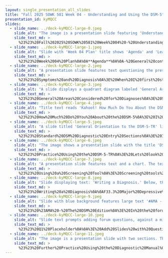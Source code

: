 ```yaml
---
layout: single_presentation_all_slides
title: "Fall 2025 SOWK 581 Week 04 - Understanding and Using the DSM-5"
presentation_id: kyMQCC
slides:
  - slide_name: ../deck-kyMQCC-large-0.jpeg
    slide_alt: "The image is a presentation slide featuring 'Understanding and Using the DSM-5' with text about the 'Diagnostic and Statistical Manual of Mental Disorders, DSM-5-TR' by the American Psychiatric Association. It mentions 'Fall 2025 SOWK 581, WEEK 04' and 'JACOB CAMPBELL, PH.D., LICSW.'"
    slide_text_md: >
      %23%23%20Fall%202025%20SOWK%20581%20Week%2004%20-%20Understanding%20and%20Using%20the%20DSM-5%0A%0Atitle:%20Fall%202025%20SOWK%20581%20Week%2004%20-%20Understanding%20and%20Using%20the%20DSM-5%0Adate:%202025-09-13%2011:42:27%0Alocation:%20Heritage%20University%0Atags:%0A%20%20-%20Heritage%20University%0A%20%20-%20MSW%20Program%0A%20%20-%20SOWK%20581%0Apresentation_video:%20%3E%0A%20%20%22%22%0Adescription:%20%3E%0A%0AWeek%20five%20is%20a%20synchronous%20class%20week,%20with%20class%20on%20Saturday%20(09/20/25).%20Students%20are%20asked%20to%20read%20Segal%20et%20al.%20(2019),%20a%20chapter%20that%20provides%20a%20discussion%20regarding%20diagnostic%20interviews%20and%20considerations%20for%20different%20settings,%20client%20expectations,%20and%20clinician%20approach.%20I%20also%20ask%20students%20to%20watch%20a%20video%20by%20Kinter%20(2020),%20who%20provides%20a%20broad%20overview%20of%20the%20DMS.%20There%20are%20forums%20for%20students%20to%20share%20about%20how%20they%20engage%20in%20the%20diagnostic%20process%20and%20other%20materials%20related%20to%20the%20DSM,%20and%20ask%20questions%20they%20might%20have.%20During%20class,%20we%20will%20spend%20time%20demonstrating%20and%20discussing%20how%20to%20use%20the%20DSM%20for%20diagnostic%20interviews,%20as%20well%20as%20an%20opportunity%20to%20respond%20to%20the%20questions%20posed%20in%20the%20forums%20in%20an%20AMA%20format.%20The%20agenda%20for%20the%20in-class%20session%20includes:%0A%0A-%20General%20content%20in%20diagnoses%0A-%20Using%20the%20DSM%0A-%20AMA%20-%20DMS-5-TR%20Edition%0A%0AThe%20learning%20objectives%20this%20week%20include:%0A%0A-%20Reflect%20on%20the%20structure,%20purpose,%20and%20challenges%20of%20the%20clinical%20diagnostic%20interview%20process%20across%20different%20practice%20settings.%0A-%20Explore%20the%20organization%20and%20diagnostic%20criteria%20of%20the%20DSM-5-TR%20through%20guided%20media%20and%20independent%20resource%20discovery.%0A-%20Identify%20and%20describe%20diagnostic%20features%20and%20symptom%20patterns%20of%20specific%20mental%20health%20conditions%20using%20DSM-based%20sources.%0A-%20Identify%20key%20elements%20of%20diagnosis,%20including%20symptom%20types,%20duration,%20frequency,%20intensity,%20and%20cultural/contextual%20considerations.%0A-%20Practice%20locating%20diagnostic%20criteria%20in%20the%20DSM.%0A-%20Evaluate%20how%20screening%20tools%20and%20assessment%20measures%20can%20support%20clinical%20judgment%20and%20diagnosis.%0A%0A%0A
  - slide_name: ../deck-kyMQCC-large-1.jpeg
    slide_alt: "Slide with 'Week 04 Plan' title shows 'Agenda' and 'Learning Objectives,' discussing general diagnostic content, using the DSM, and AMA DSM-5-TR edition. Presented by Jacob Campbell at Heritage University."
    slide_text_md: >
      %23%23%20Week%2004%20Plan%0A%0A**Agenda**%0A%0A-%20General%20content%20in%20diagnoses%0A-%20Using%20the%20DSM%0A-%20AMA%20-%20DMS-5-TR%20Edition%0A%0A**Learning%20Objectives**%0A%0A-%20Identify%20key%20elements%20of%20diagnosis,%20including%20symptom%20types,%20duration,%20frequency,%20intensity,%20and%20cultural/contextual%20considerations.%0A-%20Practice%20locating%20diagnostic%20criteria%20in%20the%20DSM.%0A-%20Evaluate%20how%20screening%20tools%20and%20assessment%20measures%20can%20support%20clinical%20judgment%20and%20diagnosis.%0A%0A%0A
  - slide_name: ../deck-kyMQCC-large-2.jpeg
    slide_alt: "A presentation slide features text questioning the presence of DSM conditions and symptoms, discussing self-diagnosis and common symptoms. It includes a blog post excerpt and points on clinical diagnosis, with references to cultural norms. Visible text includes 'Do we all have the conditions and symptoms in the DSM?' and 'Common symptoms do not mean a clinical diagnosis.' The slide is attributed to Jacob Campbell, Ph.D., LICSW, Heritage University, dated Fall 2025 SOWK 581 Week 04."
    slide_text_md: >
      %23%23%20Symptoms%20and%20Diagnosis%0A%3E%20When%20I%20first%20started%20studying%20the%20DSM,%20I%20wrote%20a%20blog%20post%20about%20panic%20attacks%20and%20love.%20%0A%0A%3E%20It%20made%20me%20start%20to%20wonder,%20Do%20we%20all%20have%20the%20conditions%20and%20symptoms%20in%20the%20DSM%3F%0A%0A-%20The%20tendency%20of%20students%20to%20self-diagnose%20based%20on%20classroom%20learning%20is%20sometimes%20referred%20to%20as%20intern%20syndrome%20or%20medical%20students'%20disorder%20(Aaiz%20%26%20Stephen,%202017).%20(study%20in%20India%20looking%20at%20psychology%20students%20and%20diagnosis)%0A-%20Attitudes%20towards%20those%20who%20self-diagnose%20are%20a%20highly%20contentious%20practice,%20with%20individuals%20stating%20emotional%20and%20moral%20arguments%20both%20for%20and%20against%20self-diagnosis,%20with%20arguments%20about%20perceived%20benefits%20and%20harms%20(Underhill%20%26%20Foulkes,%202025).%20(study%20on%20Reddit%20looking%20at%20general%20perceptions)%0A%0A-%20Common%20symptoms%20do%20not%20mean%20a%20clinical%20diagnosis.%0A-%20Individuals%20may%20experience%20clinically%20relevant%20symptoms%20without%20meeting%20full%20criteria.%0A-%20Cultural%20norms%20and%20individual%20differences%20influence%20what%20is%20considered%20%22normal.%22%0A%0A%3Cdiv%20style%3D%22text-align:%20center%22%20markdown%3D%221%22%3E%0AReference%0A%3C/div%3E%0A%3Cdiv%20style%3D%22margin:%200%200%200%202em;%20text-indent:%20-2em;%22%20markdown%3D%221%22%3E%0A%0AAaiz,%20A.,%20%26%20Stephen,%20S.%20(2017).%20Self-diagnosis%20in%20psychology%20students.%20_International%20Journal%20of%20Indian%20Psychology,%204_(2),%203.%20%3Chttps://doi.org/10.25215/0402.035%3E%0A%0AUnderhill,%20R.,%20%26%20Foulkes,%20L.%20(2025).%20Self-diagnosis%20of%20mental%20disorders:%20A%20qualitative%20study%20of%20attitudes%20on%20Reddit.%20_Qualitative%20Health%20Research,%2035_(7),%20779-792.%20%3Chttps://doi.org/10.1177/10497323241288785%3E%0A%0A%3C/div%3E%0A%0A
  - slide_name: ../deck-kyMQCC-large-3.jpeg
    slide_alt: "A slide displays a quadrant diagram labeled 'General Areas of Consideration' with categories: Symptom (Thoughts, Feelings, Behaviors, Beliefs/Experiences), Time (Period, Age, Duration), Intensity (Occupation, Social Life, Mood, Judgment; Causes clinically significant distress), Frequency. Footer: Jacob Campbell, Ph.D. LICSW, Heritage University, (American Psychiatric Association, 2022), Fall 2025 SOWK 581 Week 04."
    slide_text_md: >
      %23%23%20General%20Areas%20Considered%20for%20Diagnoses%0A%3E%20So%20then,%20what%20do%20we%20think%20about%20when%20we%20think%20about%20diagnoses%3F%20Most%20diagnoses%20include%20specific%20symptoms,%20a%20time-related%20connection,%20some%20frequency,%20and%20a%20description%20of%20intensity%20for%20a%20diagnosis%20to%20meet%20the%20threshold%20for%20a%20given%20diagnosis.%0A%0A%0A-%20**Symptoms**%20can%20impact%20people%20in%20a%20variety%20of%20ways,%20including:%0A%09*%20Beliefs%20(e.g.,%20delusions%20in%20psychotic%20disorders,%20or%20%22I'm%20not%20good%20enough%22%20in%20MDD)%20or%20Experiences%20(experience%20of%20a%20traumatic%20experience%20in%20PTSD)%0A%09*%20thoughts%20(%22People%20will%20negatively%20judge%20me%22%20in%20generalized%20anxiety)%0A%09*%20feelings%20(feeling%20down%20or%20depressed%20%20in%20MDD)%0A%09*%20behaviors%20(often%20losing%20things%20in%20ADHD)%0A-%20Different%20measures%20of%20**time**%20%20are%20often%20given%20within%20a%20diagnosis%0A%09*%20Taking%20place%20over%20a%20**period%20of%20time**%20(e.g.,%20depressive%20symptoms%20being%20present%20during%20a%20two-week%20time%20period%20in%20MDD)%0A%09*%20Include%20**age**%20related%20requirements%20(eg.,%20symptoms%20evident%20before%20age%20of%205%20in%20RAD)%0A%09*%20Have%20an%20associated%20**duration**(e.g.,%20compulsions%20are%20time-consuming%20taking%20an%20more%20than%20one%20hour%20per%20day%20in%20OCD)%20%0A-%20The%20*frequency*%20is%20discussed%20(e.g.,%20%22often%20argues%20with%20authority%20figures%22%20in%20ODD)%0A-%20The%20**intensity**%20is%20also%20required%20in%20diagnostic%20criteria%20(e.g.,%20causes%20clinically%20significant%20distress,%20the%20impact%20symptoms%20have%20on%20areas%20of%20life,%20judgment,%20or%20mood)%0A%0A(American%20Psychiatric%20Association,%202022)%0A%0AMy%20development%20of%20this%20slide%20and%20thinking%20around%20this%20was%20informed%20by%20D%20for%20Therapy's%20(2022).%0A%0A%3Cdiv%20style%3D%22text-align:%20center%22%20markdown%3D%221%22%3E%0AReference%0A%3C/div%3E%0A%3Cdiv%20style%3D%22margin:%200%200%200%202em;%20text-indent:%20-2em;%22%20markdown%3D%221%22%3E%0A%0AAmerican%20Psychiatric%20Association.%20(2022).%20_Diagnostic%20and%20statistical%20manual%20of%20mental%20disorders:%20DSM-5-TR_%20(5th%20ed.).%20American%20Psychiatric%20Association%0A%0AD%20for%20Therapy%20(2022%20August%201)%20_How%20to%20diagnose%20with%20DSM-5-TR_%20%5BVideo%5D.%20YouTube.%20%3Chttps://youtu.be/CnFNx5edlWo%3Fsi%3DJAQfiqtKUpnbZfUk%3E%0A%0A%3C/div%3E%0A%0A
  - slide_name: ../deck-kyMQCC-large-4.jpeg
    slide_alt: "Title text reads 'Kahoot! How Much Do You About the DSM-5.' Instructions direct participants to 'kahoot.it' on a device. Note limits participants to 10, suggesting sharing. Mention of 'winner gets a copy of the DSM-5.' Instructor: Jacob Campbell, Ph.D., LICSW, Heritage University."
    slide_text_md: >
      %23%23%20How%20Much%20Do%20You%20About%20the%20DSM-5%0A%3E%20I%20want%20to%20do%20quick%20game%20of%20kahoot.%20You%20will%20need%20a%20device%20and%20to%20go%20to%20%60kahoot.it%60%0A%0A%3E%20Sorry,%20my%20free%20account%20only%20allows%2010%20participants,%20so%20it's%20first-come,%20first-served.%20Feel%20free%20to%20work%20with%20a%20partner%0A%0A%3E%20Winner%20gets%20a%20copy%20of%20the%20DSM-5%0A%0A%5BWhole%20Group%20Activity%5D%20Have%20Students%20do%20%5BKahoot%20on%20the%20DSM-5%20w/%2022%20Questions%5D(https://create.kahoot.it/details/ce981df1-2c23-4053-9f7e-98fc15c1eeca)%0A%0A
  - slide_name: ../deck-kyMQCC-large-5.jpeg
    slide_alt: "A slide titled 'General Orientation to the DSM-5-TR' lists psychiatric disorders like neurodevelopmental and mood disorders, with instructions to use the diagnostic criteria and review further information. Text includes:- Find in the Table of Contents: Lists disorders such as Neurodevelopmental, Schizophrenia Spectrum, Bipolar, Anxiety, etc.- Use the Diagnostic Criteria- Review Further Information: Diagnostic features, associated features, comorbidity, etc.- Footer: Jacob Campbell, Ph.D., LICSW, Heritage University (American Psychiatric Association, 2022), Fall 2025 SOWK 581 Week 04."
    slide_text_md: >
      %23%23%20Standard%20DSM%20Diagnostic%20Entry%20Sections%0A%3E%20I%20want%20to%20quickly%20provide%20how%20we%20tend%20to%20use%20the%20DSM.%20If%20your%20work%20includes%20clinical%20assessment,%20you%20will%20start%20to%20become%20very%20familiar%20with%20some%20of%20the%20sections.%0A%0A%5BWhole%20Group%20Activity%5D%20Use%20document%20projector%20to%20show%20an%20overview%20of%20the%20DMS%20and%20talk%20briefly%20over%20the%20following%20ways%20we%20as%20clinicians%20tend%20to%20use%20the%20DSM.%0A%0A-%20Find%20in%20the%20Table%20of%20Contents%0A-%20Use%20the%20Diagnostic%20Criteria%0A-%20Review%20Further%20Information%20(when%20we%20are%20unsure%20or%20need%20more%20information)%0A%0A-%3E%20Further%20information%20about%20each%20topic%0A%0A**%F4%80%8B%B4%20Find%20in%20the%20Table%20of%20Contents**%0A%0A%3E%20Diagnoses%20can%20be%20sorted%20into%20the%20following%20broader%20categories:%0A%0A-%20Neurodevelopmental%20Disorders%0A-%20Schizophrenia%20Spectrum%20and%20Other%20Psychotic%20Disorders%0A-%20Bipolar%20and%20Related%20Disorders%0A-%20Depressive%20Disorders%0A-%20Anxiety%20Disorders%0A-%20Obsessive-Compulsive%20and%20Related%20Disorders%0A-%20Trauma-%20and%20Stressor-Related%20Disorders%0A-%20Dissociative%20Disorders%0A-%20Somatic%20Symptom%20and%20Related%20Disorders%0A-%20Feeding%20and%20Eating%20Disorders%0A-%20Elimination%20Disorders%0A-%20Sleep-Wake%20Disorders%0A-%20Sexual%20Dysfunctions%0A-%20Gender%20Dysphoria%0A-%20Disruptive,%20Impulse-Control,%20and%20Conduct%20Disorders%0A-%20Substance-Related%20and%20Addictive%20Disorders%0A-%20Neurocognitive%20Disorders%0A-%20Personality%20Disorders%0A-%20Paraphilic%20Disorders%0A-%20Other%20Mental%20Disorders%20and%20Additional%20Codes%0A-%20Medication-Induced%20Movement%20Disorders%20and%20Other%20Adverse%20Effects%20of%20Medication%0A-%20Other%20Conditions%20That%20May%20Be%20a%20Focus%20of%20Clinical%20Attention%0A%0A**%F4%80%AF%A9%20Use%20the%20Diagnostic%20Criteria**%0A%0A%3E%20You%20will%20likely%20spend%20most%20of%20your%20time%20in%20the%20criteria%20in%20your%20direct%20practice,%20which%20is%20why%20having%20just%20the%20small%20book%20is%20an%20acceptable%20option.%20We%20often%20will%20review%20the%20criteria%20for%20what%20we%20are%20assessing%20in%20our%20client%20and%20help%20elicit%20guided%20questions%20helping%20us%20understand%20if%20they%20meet%20the%20threshold%20for%20the%20diagnosis.%0A%0A**Diagnostic%20Criteria**:%20The%20specific%20list%20of%20symptoms%20and%20conditions%20required%20for%20diagnosis,%20including%20duration%20and%20exclusion%20criteria.%0A%0A%0A**%F4%80%B1%A2%20Review%20Further%20Information**%0A%0A%3E%20If%20you%20have%20the%20big%20book,%20you%20have%20access%20%0A%0A%0A-%20**Diagnostic%20Features**:%20A%20narrative%20description%20of%20core%20features%20that%20define%20the%20disorder%20and%20help%20differentiate%20it%20from%20others.%0A-%20**Associated%20Features**:%20Common%20but%20non-essential%20symptoms,%20behaviors,%20or%20conditions%20that%20often%20accompany%20the%20disorder.%0A-%20**Prevalence**:%20:%20Information%20on%20how%20common%20the%20disorder%20is%20in%20the%20general%20population%20and/or%20specific%20subgroups.%0A-%20**Development%20and%20Course**:%20Typical%20age%20of%20onset,%20how%20the%20disorder%20progresses%20over%20time,%20and%20lifespan%20considerations.%0A-%20**Risk%20and%20Prognostic%20Factors**:%20Factors%20that%20increase%20the%20likelihood%20of%20developing%20a%20disorder%20or%20influence%20its%20course%20and%20outcome.%20Divided%20into:%20%0A%09*%20__Temperamental__:%20Individual%20personality%20traits%20or%20emotional%20tendencies%20that%20predispose%20someone%20to%20a%20disorder%0A%09*%20__Environmental__:%20External%20life%20events%20or%20conditions%E2%80%94like%20trauma,%20stress,%20or%20upbringing%E2%80%94that%20affect%20risk%20or%20progression.%0A%09*%20__Genetic%20and%20Physiological__:%20Inherited%20or%20biological%20traits%20that%20influence%20vulnerability%20to%20the%20disorder.%0A%09*%20__Course%20Modifiers__:%20Factors%20that%20change%20the%20severity,%20persistence,%20or%20expression%20of%20the%20disorder%20once%20it%20has%20developed.%0A-%20**Culture-Related%20Diagnostic%20Issues**:%20How%20cultural%20context%20may%20influence%20the%20presentation,%20interpretation,%20or%20stigma%20of%20symptoms.%0A-%20**Sex%20and%20Gender-Related%20Diagnostic%20Issues**:%20Differences%20in%20prevalence,%20presentation,%20or%20course%20across%20genders.%0A-%20Association%20with%20Suicidal%20thoughts%20or%20Behaviors:%20Information%20about%20elevated%20risk%20and%20considerations%20for%20safety%20assessment.%0A-%20**Functional%20Consequences%20of%20the%20Disorder**:%20The%20impact%20of%20the%20disorder%20on%20a%20person's%20daily%20life,%20work,%20relationships,%20etc.%0A-%20**Differential%20Diagnosis**:%20Other%20disorders%20or%20conditions%20that%20should%20be%20ruled%20out%20before%20making%20the%20diagnosis.%0A-%20**Comorbidity**:%20Other%20disorders%20that%20commonly%20co-occur%20with%20the%20diagnosis.%0A%0ASome%20Entries%20include%20other%20information%20such%20as%20specifiers%20(e.g.,%20severity,%20subtype,%20course),%20recording%20procedures,%20changes%20from%20DSM-IV,%20and%20ICD-10-CM%20Codes%0A%0A(American%20Psychiatric%20Association,%202022)%0A%0A
  - slide_name: ../deck-kyMQCC-large-6.jpeg
    slide_alt: "The image shows a presentation slide with the title 'DSM-5-TR' and prompts for discussing Oppositional Defiant Disorder and other disorders. It includes educational context and contact details."
    slide_text_md: >
      %23%23%20Practice%20Using%20the%20DSM-5-TR%0A%3E%20Lets%20look%20at%20one%20of%20these%20as%20an%20examples:%0A%0A%5BWhole%20Group%20Activity%5D%20Demonstrate%20reviewing%20a%20diagnosis%20using%20document%20projector%20(Oppositional%20Defiant%20Disorder)%0A%0A-%20Find%20using%20table%20of%20contents%0A-%20Talk%20though%20criteria%0A-%20Show%20additional%20sections%0A%0A%5BSmall%20Group%20Activity%5D%20Review%20other%20diagnostic%20criteria%0A%0ATalk%20in%20groups%20about%20the%20following%20and%20what%20the%20diagnostic%20criteria%20mean:%0A%0A-%20Reactive%20Attachment%20Disorder%0A-%20Generalized%20anxiety%20disorder%0A-%20Borderline%20Personality%20Disorder%0A%0A
  - slide_name: ../deck-kyMQCC-large-7.jpeg
    slide_alt: "A presentation slide features text and a chart. The text states 'Using a Screening Tool' and lists various mental health measures. The chart is titled 'DSM-5 Cross-Cutting Symptom Measure – Adult.'"
    slide_text_md: >
      %23%23%20Using%20a%20Screening%20Tool%0A%3E%20Screening%20tools%20can%20be%20helpful%20in%20assessing%20and%20determining%20what%20needs%20a%20person%20might%20have.%0A%0A-%20My%20experience%20using%20the%20GAIN-SS%0A%0AShow%20website%20for%20%5BDSM-5-TR%20Online%20Assessment%20Measures%5D(https://www.psychiatry.org/psychiatrists/practice/dsm/educational-resources/assessment-measures)%20which%20provides:%0A%0A-%20Level%201%20Cross-Cutting%20Symptom%20Measures%0A-%20Level%202%20Cross-Cutting%20Symptom%20Measures%0A-%20Disorder-Specific%20Severity%20Measures%0A-%20Disability%20Measures%0A-%20Personality%20Inventories%0A-%20Early%20Development%20and%20Home%20Background%0A-%20Cultural%20Formulation%20Interviews%0A%0A
  - slide_name: ../deck-kyMQCC-large-8.jpeg
    slide_alt: "Slide displaying text: 'Writing a Diagnosis.' Below, the diagnosis reads 'F33.3 Major Depressive Disorder, Recurrent, Severe with Psychotic Features with Anxious Distress.' Footer includes Jacob Campbell’s name and credentials, 'Fall 2025 SOWK 581 Week 04.'"
    slide_text_md: >
      %23%23%20Writing%20a%20Diagnosis%0A%0AF33.3%20Major%20Depressive%20Disorder,%20Recurrent,%20Severe%20with%20Psychotic%20Features%20with%20Anxious%20Distress;%0A%0AInclude%20the%20code:%0A%0A-%20F%20Codes%20%E2%80%94%20Mental%20and%20Behavioral%20Disorders%0A-%20Z%20Codes%20%E2%80%94%20Other%20Conditions%20That%20May%20Be%20a%20Focus%20of%20Clinical%20Attention%0A%0ASome%20also%20include:%20R,%20G,%20and%20N...%0A%0AWrite%20out%20the%20whole%20diagnosis%20(discuss%20varying%20levels%20of%20meaning%20from%20this%20diagnosis...)%0A%0AAt%20a%20minimum,%20you%20documentation%20when%20ascribing%20a%20diagnosis%20should%20probably%20include:%0A%0A-%20Diagnosis%20(with%20DSM%20code)%0A-%20Date%20of%20diagnosis%0A-%20Any%20differential%20diagnoses%20considered%0A-%20Supporting%20symptoms%20and%20evidence%0A-%20Plan%20for%20reevaluation,%20if%20needed%0A%0A
  - slide_name: ../deck-kyMQCC-large-9.jpeg
    slide_alt: "Slide with blue background features large text '#AMA - The DSM Edition' and 'Ask Me Anything.' Bottom left: 'Jacob Campbell, Ph.D. LICSW, Heritage University.' Bottom right: 'Fall 2025 SOWK 581 Week 04.'"
    slide_text_md: >
      %23%23%20%23AMA%20-%20The%20DSM%20Edition%0A%3E%20In%20the%20forums,%20I%20asked%20you%20to%20ask%20any%20questions%20about%20the%20DSM%20you%20might%20have.%0A%0ALets%20go%20though%20and%20review%20them%0A%0A
  - slide_name: ../deck-kyMQCC-large-10.jpeg
    slide_alt: "Slide text prompts adding forum questions, against a minimal white background with green accents. Bottom: 'Jacob Campbell, Ph.D. LICSW, Heritage University' and 'Fall 2025 SOWK 581 Week 04'."
    slide_text_md: >
      %23%23%20Q1%20Placeholder%0A%0A%3E%20Add%20Slides%20with%20Questions%20from%20Forums%20Here%0A%0A%0A
  - slide_name: ../deck-kyMQCC-large-11.jpeg
    slide_alt: "The image is a presentation slide with two sections. The left section features a list for group discussion: Posttraumatic Stress Disorder, Major Depressive Disorder, Schizophrenia. The right section shows a title 'DSM-5-TR' from the American Psychiatric Association. Text includes 'Further Practice Using the DIAGNOSTIC MANUAL' and details of Jacob Campbell, Ph.D., LICSW, and course information."
    slide_text_md: >
      %23%23%20Further%20Practice%20Using%20the%20Diagnostic%20Manual%0A%3E%20If%20there%20is%20still%20time,%20we%20can%20do%20some%20more%20small%20group%20discussion.%0A%0ATalk%20in%20groups%20about%20the%20following%20and%20what%20the%20diagnostic%20criteria%20mean:%0A%0A-%20Posttraumatic%20Stress%20Disorder%0A-%20Major%20Depressive%20Disorder%0A-%20Schizophrenia%0A
---
```

